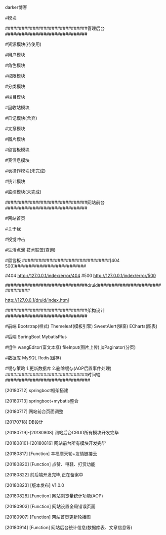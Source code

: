darker博客

#模块

##############################管理后台##############################

#资源模块(待使用)

#用户模块

#角色模块

#权限模块

#分类模块

#栏目模块

#回收站模块

#日记模块(舍弃)

#文章模块

#图片模块

#留言板模块

#表信息模块

#表操作模块(未完成)

#统计模块

#监控模块(未完成)

##############################网站前台##############################

#网站首页

#关于我

#视觉冲击

#生活点滴 技术联盟(查询)

#留言板
################################[404 500]##########################

#404 http://127.0.0.1/index/error/404
#500 http://127.0.0.1/index/error/500

##############################druid################################

http://127.0.0.1/druid/index.html

##############################架构设计##############################

#前端 Bootstrap(样式) Themeleaf(模板引擎) SweetAlert(弹窗) ECharts(图表)

#后端 SpringBoot MybatisPlus

#组件 wangEditor(富文本框) fileInput(图片上传) jqPaginator(分页)

#数据库 MySQL Redis(缓存)

#缓存策略 1.更新数据库 2.删除缓存(AOP后置事件处理)
##############################时间轴###############################

[20180712] springboot框架搭建

[20180713] springboot+mybatis整合

[20180717] 网站前台页面调整

[20170718] DB设计

[20180719]-[20180808] 网站后台CRUD所有模块开发完毕

[20180810]-[20180816] 网站前台所有模块开发完毕

[20180817] [Function] 幸福摩天轮+友情链接云

[20180820] [Function] 点赞、甩鞋、打赏功能

[20180822] 前后端开发完毕,正在备案中

[20180823] [版本发布] V1.0.0

[20180828] [Function] 网站浏览量统计功能(AOP)

[20180903] [Function] 网站设置全局错误页面

[20180907] [Function] 网站首页更新轮播图

[20180914] [Function] 网站后台统计信息(数据库表、文章信息等)
